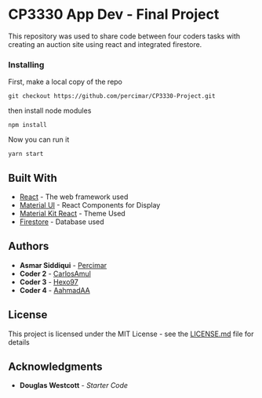 # CP3330 App Dev - Final Project

This repository was used to share code between four coders tasks with creating an auction site using react and integrated firestore. 

### Installing

First, make a local copy of the repo

```
git checkout https://github.com/percimar/CP3330-Project.git
```

then install node modules

```
npm install
```

Now you can run it

```
yarn start
```

## Built With

* [React](https://reactjs.org/) - The web framework used
* [Material UI](https://material-ui.com/) - React Components for Display
* [Material Kit React](https://demos.creative-tim.com/material-kit-react/#/?ref=mkr-readme) - Theme Used
* [Firestore](https://console.firebase.google.com/) - Database used



## Authors

* **Asmar Siddiqui** - [Percimar](https://github.com/percimar)
* **Coder 2** - [CarlosAmul](https://github.com/CarlosAmul)
* **Coder 3** - [Hexo97](https://github.com/Hexo97)
* **Coder 4** - [AahmadAA](https://github.com/AahmadAA)

## License

This project is licensed under the MIT License - see the [LICENSE.md](LICENSE.md) file for details

## Acknowledgments

* **Douglas Westcott** - *Starter Code*

